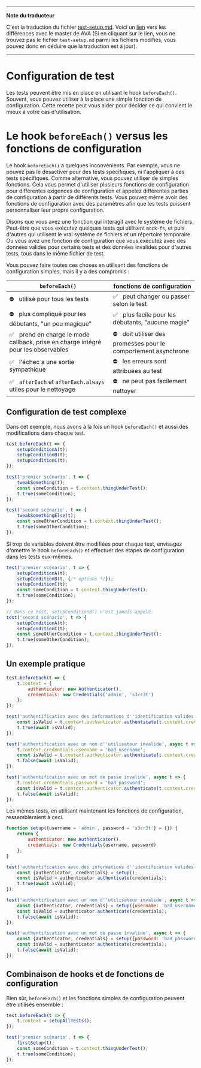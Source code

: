 ___
**Note du traducteur**

C'est la traduction du fichier [test-setup.md](https://github.com/avajs/ava/blob/master/docs/recipes/es-modules.md). Voici un [lien](https://github.com/avajs/ava/compare/ae50a1357ec1e4163e95e803bc2dee799f28c659...master#diff-68fa5258df1d0b29e70b94f0d08b9f28) vers les différences avec le master de AVA (Si en cliquant sur le lien, vous ne trouvez pas le fichier `test-setup.md` parmi les fichiers modifiés, vous pouvez donc en déduire que la traduction est à jour).
___
# Configuration de test

Les tests peuvent être mis en place en utilisant le hook `beforeEach()`. Souvent, vous pouvez utiliser  à la place une simple fonction de configuration. Cette recette peut vous aider pour décider ce qui convient le mieux à votre cas d'utilisation.

# Le hook `beforeEach()` versus les fonctions de configuration

Le hook `beforeEach()` a quelques inconvénients. Par exemple, vous ne pouvez pas le désactiver pour des tests spécifiques, ni l'appliquer à des tests spécifiques. Comme alternative, vous pouvez utiliser de simples fonctions. Cela vous permet d'utiliser plusieurs fonctions de configuration pour différentes exigences de configuration et appelez différentes parties de configuration à partir de différents tests. Vous pouvez même avoir des fonctions de configuration avec des paramètres afin que les tests puissent personnaliser leur propre configuration.

Disons que vous avez une fonction qui interagit avec le système de fichiers. Peut-être que vous exécutez quelques tests qui utilisent `mock-fs`, et puis d'autres qui utilisent le vrai système de fichiers et un répertoire temporaire. Ou vous avez une fonction de configuration que vous exécutez avec des données valides pour certains tests et des données invalides pour d'autres tests, tous dans le même fichier de test.

Vous pouvez faire toutes ces choses en utilisant des fonctions de configuration simples, mais il y a des compromis :

|`beforeEach()`| fonctions de configuration
|---|---
| ⛔️ &nbsp; utilisé pour tous les tests| ✅ &nbsp; peut changer ou passer selon le test
| ⛔️ &nbsp; plus compliqué pour les débutants, "un peu magique"| ✅ &nbsp; plus facile pour les débutants, "aucune magie"
| ✅ &nbsp; prend en charge le mode callback, prise en charge intégré pour les observables| ⛔️ &nbsp; doit utiliser des promesses pour le comportement asynchrone
| ✅ &nbsp; l'échec a une sortie sympathique| ⛔️ &nbsp; les erreurs sont attribuées au test
| ✅ &nbsp; `afterEach` et `afterEach.always` utiles pour le nettoyage| ⛔️ &nbsp; ne peut pas facilement nettoyer

## Configuration de test complexe

Dans cet exemple, nous avons à la fois un hook `beforeEach()` et aussi des modifications dans chaque test.

```js
test.beforeEach(t => {
	setupConditionA(t);
	setupConditionB(t);
	setupConditionC(t);
});

test('premier scénario', t => {
	tweakSomething(t);
	const someCondition = t.context.thingUnderTest();
	t.true(someCondition);
});

test('second scénario', t => {
	tweakSomethingElse(t);
	const someOtherCondition = t.context.thingUnderTest();
	t.true(someOtherCondition);
});
```

Si trop de variables doivent être modifiées pour chaque test, envisagez d'omettre le hook `beforeEach()` et effectuer des étapes de configuration dans les tests eux-mêmes.

```js
test('premier scénario', t => {
	setupConditionA(t);
	setupConditionB(t, {/* options */});
	setupConditionC(t);
	const someCondition = t.context.thingUnderTest();
	t.true(someCondition);
});

// Dans ce test, setupConditionB() n'est jamais appelé.
test('second scénario', t => {
	setupConditionA(t);
	setupConditionC(t);
	const someOtherCondition = t.context.thingUnderTest();
	t.true(someOtherCondition);
});
```

## Un exemple pratique

```js
test.beforeEach(t => {
	t.context = {
		authenticator: new Authenticator(),
		credentials: new Credentials('admin', 's3cr3t')
	};
});

test('authentification avec des informations d''identification valides', async t => {
	const isValid = t.context.authenticator.authenticate(t.context.credentials);
	t.true(await isValid);
});

test('authentification avec un nom d''utilisateur invalide', async t => {
	t.context.credentials.username = 'bad_username';
	const isValid = t.context.authenticator.authenticate(t.context.credentials);
	t.false(await isValid);
});

test('authentification avec un mot de passe invalide', async t => {
	t.context.credentials.password = 'bad_password';
	const isValid = t.context.authenticator.authenticate(t.context.credentials);
	t.false(await isValid);
});
```

Les mêmes tests, en utilisant maintenant les fonctions de configuration, ressembleraient à ceci.

```js
function setup({username = 'admin', password = 's3cr3t'} = {}) {
	return {
		authenticator: new Authenticator(),
		credentials: new Credentials(username, password)
	};
}

test('authentification avec des informations d''identification valides', async t => {
	const {authenticator, credentials} = setup();
	const isValid = authenticator.authenticate(credentials);
	t.true(await isValid);
});

test('authentification avec un nom d''utilisateur invalide', async t => {
	const {authenticator, credentials} = setup({username: 'bad_username'});
	const isValid = authenticator.authenticate(credentials);
	t.false(await isValid);
});

test('authentification avec un mot de passe invalide', async t => {
	const {authenticator, credentials} = setup({password: 'bad_password'});
	const isValid = authenticator.authenticate(credentials);
	t.false(await isValid);
});
```

## Combinaison de hooks et de fonctions de configuration

Bien sûr, `beforeEach()` et les fonctions simples de configuration peuvent être utilisés ensemble :

```js
test.beforeEach(t => {
	t.context = setupAllTests();
});

test('premier scénario', t => {
	firstSetup(t);
	const someCondition = t.context.thingUnderTest();
	t.true(someCondition);
});
```
